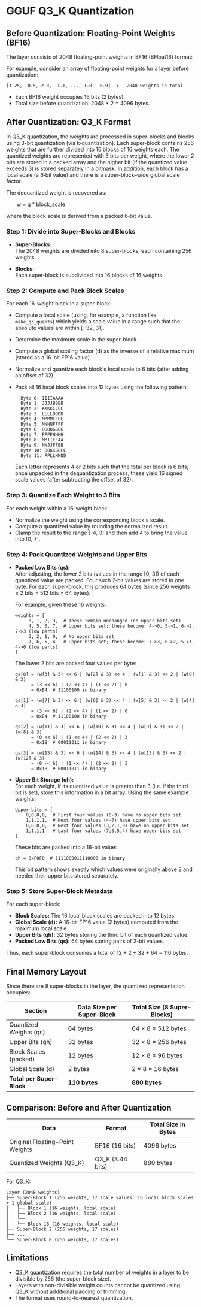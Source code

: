# GGUF Q3_K Quantization

## Before Quantization: Floating-Point Weights (BF16)

The layer consists of 2048 floating-point weights in BF16 (BFloat16) format:

For example, consider an array of floating-point weights for a layer before quantization:

    [1.25, -0.5, 2.3, -1.1, ..., 1.0, -0.9]  <-- 2048 weights in total

 * Each BF16 weight occupies 16 bits (2 bytes).
 * Total size before quantization: 2048 × 2 = 4096 bytes.

## After Quantization: Q3_K Format

In Q3_K quantization, the weights are processed in super-blocks and blocks using 3-bit quantization (via k‑quantization). Each super-block contains 256 weights that are further divided into 16 blocks of 16 weights each. The quantized weights are represented with 3 bits per weight, where the lower 2 bits are stored in a packed array and the higher bit (if the quantized value exceeds 3) is stored separately in a bitmask. In addition, each block has a local scale (a 6‑bit value) and there is a super-block–wide global scale factor.

The dequantized weight is recovered as:

  w = q * block_scale

where the block scale is derived from a packed 6‑bit value.

### Step 1: Divide into Super-Blocks and Blocks

- **Super-Blocks:**  
  The 2048 weights are divided into 8 super-blocks, each containing 256 weights.

- **Blocks:**  
  Each super-block is subdivided into 16 blocks of 16 weights.

### Step 2: Compute and Pack Block Scales

For each 16-weight block in a super-block:

- Compute a local scale (using, for example, a function like `make_q3_quants`) which yields a scale value in a range such that the absolute values are within [−32, 31].
- Determine the maximum scale in the super-block.  
- Compute a global scaling factor (d) as the inverse of a relative maximum (stored as a 16-bit FP16 value).
- Normalize and quantize each block's local scale to 6 bits (after adding an offset of 32).  
- Pack all 16 local block scales into 12 bytes using the following pattern:

  ```
    Byte 0: IIIIAAAA
    Byte 1: JJJJBBBB
    Byte 2: KKKKCCCC
    Byte 3: LLLLDDDD
    Byte 4: MMMMEEEE
    Byte 5: NNNNFFFF
    Byte 6: OOOOGGGG
    Byte 7: PPPPHHHH
    Byte 8: MMIIEEAA
    Byte 9: NNJJFFBB
    Byte 10: OOKKGGCC
    Byte 11: PPLLHHDD
  ```

  Each letter represents 4 or 2 bits such that the total per block is 6 bits; once unpacked in the dequantization process, these yield 16 signed scale values (after subtracting the offset of 32).

### Step 3: Quantize Each Weight to 3 Bits

For each weight within a 16-weight block:

- Normalize the weight using the corresponding block's scale.
- Compute a quantized value by rounding the normalized result.  
- Clamp the result to the range [-4, 3] and then add 4 to bring the value into [0, 7].

### Step 4: Pack Quantized Weights and Upper Bits

- **Packed Low Bits (qs):**  
  After adjusting, the lower 2 bits (values in the range [0, 3]) of each quantized value are packed. Four such 2‑bit values are stored in one byte. For each super-block, this produces 64 bytes (since 256 weights × 2 bits = 512 bits = 64 bytes).

  For example, given these 16 weights:
  ```
  weights = [
       0, 1, 2, 3,  # These remain unchanged (no upper bits set)
       4, 5, 6, 7,  # Upper bits set; these become: 4->0, 5->1, 6->2, 7->3 (low parts)
       3, 2, 1, 0,  # No upper bits set
       7, 6, 5, 4   # Upper bits set; these become: 7->3, 6->2, 5->1, 4->0 (low parts)
  ]
  ```

  The lower 2 bits are packed four values per byte:
  ```
  qs[0] = (w[3] & 3) << 6 | (w[2] & 3) << 4 | (w[1] & 3) << 2 | (w[0] & 3)
        = (3 << 6) | (2 << 4) | (1 << 2) | 0
        = 0xE4  # 11100100 in binary

  qs[1] = (w[7] & 3) << 6 | (w[6] & 3) << 4 | (w[5] & 3) << 2 | (w[4] & 3)
        = (3 << 6) | (2 << 4) | (1 << 2) | 0
        = 0xE4  # 11100100 in binary

  qs[2] = (w[11] & 3) << 6 | (w[10] & 3) << 4 | (w[9] & 3) << 2 | (w[8] & 3)
        = (0 << 6) | (1 << 4) | (2 << 2) | 3
        = 0x1B  # 00011011 in binary

  qs[3] = (w[15] & 3) << 6 | (w[14] & 3) << 4 | (w[13] & 3) << 2 | (w[12] & 3)
        = (0 << 6) | (1 << 4) | (2 << 2) | 3
        = 0x1B  # 00011011 in binary
  ```

- **Upper Bit Storage (qh):**  
  For each weight, if its quantized value is greater than 3 (i.e. if the third bit is set), store this information in a bit array. Using the same example weights:
  ```
  Upper bits = [
      0,0,0,0,  # First four values (0-3) have no upper bits set
      1,1,1,1,  # Next four values (4-7) have upper bits set
      0,0,0,0,  # Next four values (3,2,1,0) have no upper bits set
      1,1,1,1   # Last four values (7,6,5,4) have upper bits set
  ]
  ```
  
  These bits are packed into a 16-bit value:
  ```
  qh = 0xF0F0  # 1111000011110000 in binary
  ```

  This bit pattern shows exactly which values were originally above 3 and needed their upper bits stored separately.

### Step 5: Store Super-Block Metadata

For each super-block:
- **Block Scales:** The 16 local block scales are packed into 12 bytes.
- **Global Scale (d):** A 16-bit FP16 value (2 bytes) computed from the maximum local scale.
- **Upper Bits (qh):** 32 bytes storing the third bit of each quantized value.
- **Packed Low Bits (qs):** 64 bytes storing pairs of 2-bit values.

Thus, each super-block consumes a total of 12 + 2 + 32 + 64 = 110 bytes.

## Final Memory Layout

Since there are 8 super-blocks in the layer, the quantized representation occupies:

| Section                      | Data Size per Super-Block | Total Size (8 Super-Blocks) |
|------------------------------|---------------------------|-----------------------------|
| Quantized Weights (qs)       | 64 bytes                  | 64 × 8 = 512 bytes          |
| Upper Bits (qh)              | 32 bytes                  | 32 × 8 = 256 bytes          |
| Block Scales (packed)        | 12 bytes                  | 12 × 8 = 96 bytes           |
| Global Scale (d)             | 2 bytes                   | 2 × 8 = 16 bytes            |
| **Total per Super-Block**    | **110 bytes**             | **880 bytes**               |

## Comparison: Before and After Quantization

| Data                                   | Format         | Total Size in Bytes |
|----------------------------------------|----------------|---------------------|
| Original Floating-Point Weights        | BF16 (16 bits) | 4096 bytes          |
| Quantized Weights (Q3_K)               | Q3_K (3.44 bits)          | 880 bytes           |

For Q3_K:

    Layer (2048 weights)
    ├── Super-Block 1 (256 weights, 17 scale values: 16 local block scales + 1 global scale)
    │   ├── Block 1 (16 weights, local scale)
    │   ├── Block 2 (16 weights, local scale)
    │   └── ...
    │   └── Block 16 (16 weights, local scale)
    ├── Super-Block 2 (256 weights, 17 scales)
    ├── ...
    └── Super-Block 8 (256 weights, 17 scales)

## Limitations

- Q3_K quantization requires the total number of weights in a layer to be divisible by 256 (the super-block size).  
- Layers with non-divisible weight counts cannot be quantized using Q3_K without additional padding or trimming.
- The format uses round-to-nearest quantization.
